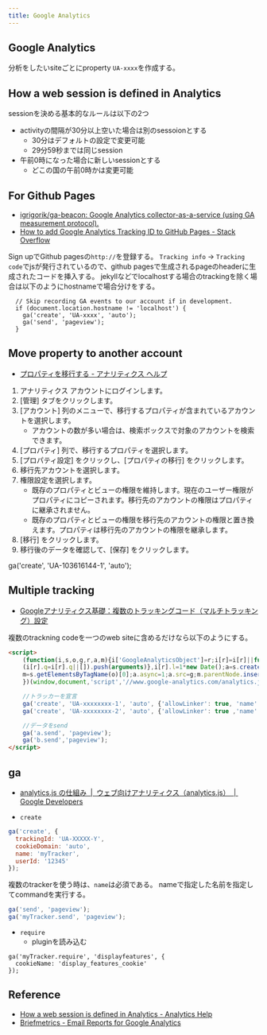 ```yaml
---
title: Google Analytics
---
```

## Google Analytics
分析をしたいsiteごとにproperty `UA-xxxx`を作成する。


## How a web session is defined in Analytics
sessionを決める基本的なルールは以下の2つ

* activityの間隔が30分以上空いた場合は別のsessoionとする
    * 30分はデフォルトの設定で変更可能
    * 29分59秒までは同じsession
* 午前0時になった場合に新しいsessionとする
    * どこの国の午前0時かは変更可能

## For Github Pages
* [igrigorik/ga-beacon: Google Analytics collector-as-a-service (using GA measurement protocol).](https://github.com/igrigorik/ga-beacon)
* [How to add Google Analytics Tracking ID to GitHub Pages - Stack Overflow](https://stackoverflow.com/questions/17207458/how-to-add-google-analytics-tracking-id-to-github-pages)

Sign upでGithub pagesの`http://`を登録する。
`Tracking info` -> `Tracking code`でjsが発行されているので、github pagesで生成されるpageのheaderに生成されたコードを挿入する。
jekyllなどでlocalhostする場合のtrackingを除く場合は以下のようにhostnameで場合分けをする。

```
  // Skip recording GA events to our account if in development.
  if (document.location.hostname != 'localhost') {
    ga('create', 'UA-xxxx', 'auto');
    ga('send', 'pageview');
  }
```

## Move property to another account
* [プロパティを移行する - アナリティクス ヘルプ](https://support.google.com/analytics/answer/6370521?hl=ja)

1. アナリティクス アカウントにログインします。
2. [管理] タブをクリックします。
3. [アカウント] 列のメニューで、移行するプロパティが含まれているアカウントを選択します。
    * アカウントの数が多い場合は、検索ボックスで対象のアカウントを検索できます。
4. [プロパティ] 列で、移行するプロパティを選択します。
5. [プロパティ設定] をクリックし、[プロパティの移行] をクリックします。
6. 移行先アカウントを選択します。
7. 権限設定を選択します。
    * 既存のプロパティとビューの権限を維持します。現在のユーザー権限がプロパティにコピーされます。移行先のアカウントの権限はプロパティに継承されません。
    * 既存のプロパティとビューの権限を移行先のアカウントの権限と置き換えます。プロパティは移行先のアカウントの権限を継承します。
8. [移行] をクリックします。
9. 移行後のデータを確認して、[保存] をクリックします。

  ga('create', 'UA-103616144-1', 'auto');

## Multiple tracking
* [Googleアナリティクス基礎：複数のトラッキングコード（マルチトラッキング）設定](http://www.kagua.biz/tracking/multitracking.html)

複数のtrackning codeを一つのweb siteに含めるだけなら以下のようにする。

```html
<script>
    (function(i,s,o,g,r,a,m){i['GoogleAnalyticsObject']=r;i[r]=i[r]||function(){
    (i[r].q=i[r].q||[]).push(arguments)},i[r].l=1*new Date();a=s.createElement(o),
    m=s.getElementsByTagName(o)[0];a.async=1;a.src=g;m.parentNode.insertBefore(a,m)
    })(window,document,'script','//www.google-analytics.com/analytics.js','ga');

    //トラッカーを宣言
    ga('create', 'UA-xxxxxxxx-1', 'auto', {'allowLinker': true, 'name': 'a'});
    ga('create', 'UA-xxxxxxxx-2', 'auto', {'allowLinker': true ,'name': 'b'});

    //データをsend
    ga('a.send', 'pageview');
    ga('b.send','pageview');
</script>
```

## ga
* [analytics.js の仕組み  |  ウェブ向けアナリティクス（analytics.js）  |  Google Developers](https://developers.google.com/analytics/devguides/collection/analyticsjs/how-analyticsjs-works?hl=ja)

* `create`

```javascript
ga('create', {
  trackingId: 'UA-XXXXX-Y',
  cookieDomain: 'auto',
  name: 'myTracker',
  userId: '12345'
});
```

複数のtrackerを使う時は、`name`は必須である。
nameで指定した名前を指定してcommandを実行する。

```javascript
ga('send', 'pageview');
ga('myTracker.send', 'pageview');
```

* `require`
    * pluginを読み込む

```
ga('myTracker.require', 'displayfeatures', {
  cookieName: 'display_features_cookie'
});
```

## Reference
* [How a web session is defined in Analytics - Analytics Help](https://support.google.com/analytics/answer/2731565?hl=en)
* [Briefmetrics - Email Reports for Google Analytics](https://briefmetrics.com/articles/remove-localhost-from-referrers)
